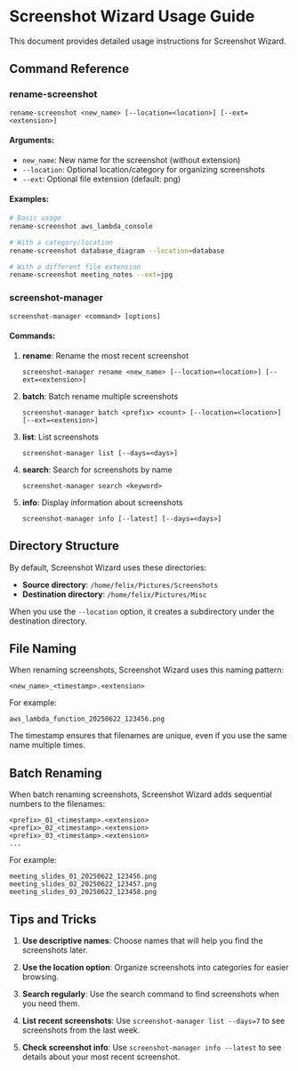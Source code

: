 # Screenshot Wizard Usage Guide

This document provides detailed usage instructions for Screenshot Wizard.

## Command Reference

### rename-screenshot

```
rename-screenshot <new_name> [--location=<location>] [--ext=<extension>]
```

#### Arguments:

- `new_name`: New name for the screenshot (without extension)
- `--location`: Optional location/category for organizing screenshots
- `--ext`: Optional file extension (default: png)

#### Examples:

```bash
# Basic usage
rename-screenshot aws_lambda_console

# With a category/location
rename-screenshot database_diagram --location=database

# With a different file extension
rename-screenshot meeting_notes --ext=jpg
```

### screenshot-manager

```
screenshot-manager <command> [options]
```

#### Commands:

1. **rename**: Rename the most recent screenshot
   ```
   screenshot-manager rename <new_name> [--location=<location>] [--ext=<extension>]
   ```

2. **batch**: Batch rename multiple screenshots
   ```
   screenshot-manager batch <prefix> <count> [--location=<location>] [--ext=<extension>]
   ```

3. **list**: List screenshots
   ```
   screenshot-manager list [--days=<days>]
   ```

4. **search**: Search for screenshots by name
   ```
   screenshot-manager search <keyword>
   ```

5. **info**: Display information about screenshots
   ```
   screenshot-manager info [--latest] [--days=<days>]
   ```

## Directory Structure

By default, Screenshot Wizard uses these directories:

- **Source directory**: `/home/felix/Pictures/Screenshots`
- **Destination directory**: `/home/felix/Pictures/Misc`

When you use the `--location` option, it creates a subdirectory under the destination directory.

## File Naming

When renaming screenshots, Screenshot Wizard uses this naming pattern:

```
<new_name>_<timestamp>.<extension>
```

For example:
```
aws_lambda_function_20250622_123456.png
```

The timestamp ensures that filenames are unique, even if you use the same name multiple times.

## Batch Renaming

When batch renaming screenshots, Screenshot Wizard adds sequential numbers to the filenames:

```
<prefix>_01_<timestamp>.<extension>
<prefix>_02_<timestamp>.<extension>
<prefix>_03_<timestamp>.<extension>
...
```

For example:
```
meeting_slides_01_20250622_123456.png
meeting_slides_02_20250622_123457.png
meeting_slides_03_20250622_123458.png
```

## Tips and Tricks

1. **Use descriptive names**: Choose names that will help you find the screenshots later.

2. **Use the location option**: Organize screenshots into categories for easier browsing.

3. **Search regularly**: Use the search command to find screenshots when you need them.

4. **List recent screenshots**: Use `screenshot-manager list --days=7` to see screenshots from the last week.

5. **Check screenshot info**: Use `screenshot-manager info --latest` to see details about your most recent screenshot.
